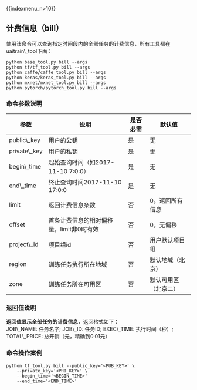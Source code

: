 {{indexmenu_n>10}}

## 计费信息（bill）

使用该命令可以查询指定时间段内的全部任务的计费信息，所有工具都在uaitrain\\\_tool下面：

    python base_tool.py bill --args
    python tf/tf_tool.py bill --args
    python caffe/caffe_tool.py bill --args
    python keras/keras_tool.py bill --args
    python mxnet/mxnet_tool.py bill --args
    python pytorch/pytorch_tool.py bill --args

### 命令参数说明

| 参数             | 说明                        | 是否必需 | 默认值        |
| -------------- | ------------------------- | ---- | ---------- |
| public\\\_key  | 用户的公钥                     | 是    | 无          |
| private\\\_key | 用户的私钥                     | 是    | 无          |
| begin\\\_time  | 起始查询时间（如2017-11-10 7:0:0） | 是    | 无          |
| end\\\_time    | 终止查询时间2017-11-10 17:0:0   | 是    | 无          |
| limit          | 返回计费信息条数                  | 否    | 0，返回所有信息   |
| offset         | 首条计费信息的相对偏移量，limit非0时有效   | 否    | 0，无偏移      |
| project\\\_id  | 项目组id                     | 否    | 用户默认项目组    |
| region         | 训练任务执行所在地域                | 否    | 默认地域（北京）   |
| zone           | 训练任务所在可用区                 | 否    | 默认可用区（北京二） |

### 返回值说明

**返回值显示全部任务的计费信息**，返回格式如下：  
JOB\\\_NAME: 任务名字; JOB\\\_ID: 任务ID; EXEC\\\_TIME: 执行时间（秒）;
TOTAL\\\_PRICE: 总开销（元，精确到0.01元）

### 命令操作案例

    python tf_tool.py bill --public_key='<PUB_KEY>' \
        --private_key='<PRI_KEY>' \
        --begin_time='<BEGIN_TIME>'
        --end_time='<END_TIME>'
